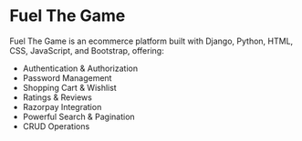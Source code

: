 # Fuel The Game

Fuel The Game is an ecommerce platform built with Django, Python, HTML, CSS, JavaScript, and Bootstrap, offering:

- Authentication & Authorization
- Password Management
- Shopping Cart & Wishlist
- Ratings & Reviews
- Razorpay Integration
- Powerful Search & Pagination
- CRUD Operations
